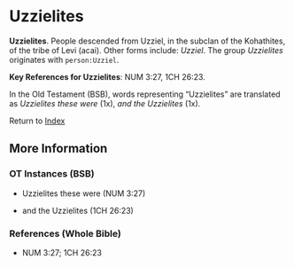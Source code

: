 # Uzzielites
**Uzzielites**. 
People descended from Uzziel, in the subclan of the Kohathites, of the tribe of Levi (acai). 
Other forms include: 
*Uzziel*. 
The group _Uzzielites_ originates with `person:Uzziel`. 


**Key References for Uzzielites**: 
NUM 3:27, 1CH 26:23. 


In the Old Testament (BSB), words representing “Uzzielites” are translated as 
*Uzzielites these were* (1x), *and the Uzzielites* (1x). 




Return to [Index](00-Index.md)

## More Information

### OT Instances (BSB)

* Uzzielites these were (NUM 3:27)

* and the Uzzielites (1CH 26:23)



### References (Whole Bible)

* NUM 3:27; 1CH 26:23



